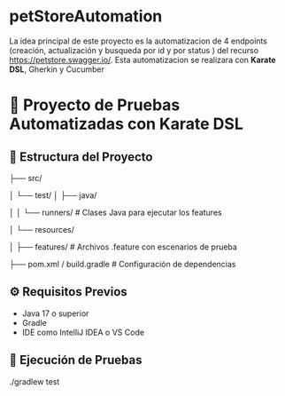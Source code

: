 # petStoreAutomation

La idea principal de este proyecto es la automatizacion de 4 endpoints (creación, actualización y busqueda por id y por status ) del recurso https://petstore.swagger.io/. Esta automatizacion se realizara con **Karate DSL**, Gherkin y Cucumber

# 🥋 Proyecto de Pruebas Automatizadas con Karate DSL

## 📁 Estructura del Proyecto

├── src/

│ └── test/
│ ├── java/

│ │ └── runners/ # Clases Java para ejecutar los features

│ └── resources/

│ ├── features/ # Archivos .feature con escenarios de prueba

├── pom.xml / build.gradle # Configuración de dependencias


## ⚙️ Requisitos Previos
- Java 17 o superior
- Gradle
- IDE como IntelliJ IDEA o VS Code

## 🚀 Ejecución de Pruebas

./gradlew test